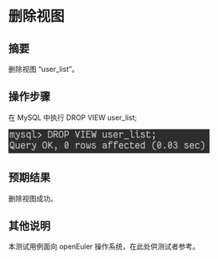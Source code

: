 # 删除视图

## 摘要

删除视图 “user_list”。

## 操作步骤

在 MySQL 中执行 DROP VIEW user_list;

![删除视图](./img/删除视图.png)

## 预期结果

删除视图成功。

## 其他说明

本测试用例面向 openEuler 操作系统，在此处供测试者参考。
